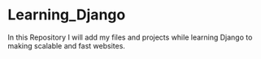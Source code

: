 # Learning_Django
In this Repository I will add my files and projects while learning Django to making scalable and fast websites.
